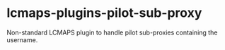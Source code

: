 # lcmaps-plugins-pilot-sub-proxy
Non-standard LCMAPS plugin to handle pilot sub-proxies containing the username.
